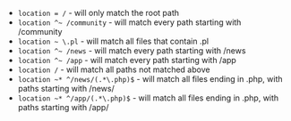 * `location = /` - will only match the root path
* `location ^~ /community` - will match every path starting with /community
* `location ~ \.pl` - will match all files that contain .pl
* `location ^~ /news` - will match every path starting with /news
* `location ^~ /app` - will match every path starting with /app
* `location /` - will match all paths not matched above
* `location ~* ^/news/(.*\.php)$` - will match all files ending in .php, with paths starting with /news/
* `location ~* ^/app/(.*\.php)$` - will match all files ending in .php, with paths starting with /app/
